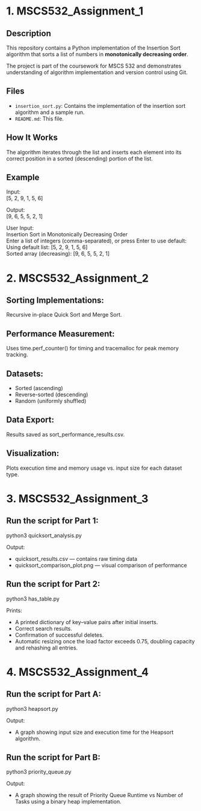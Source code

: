 # 1. MSCS532_Assignment_1

## Description
This repository contains a Python implementation of the Insertion Sort algorithm that sorts a list of numbers in **monotonically decreasing order**.

The project is part of the coursework for MSCS 532 and demonstrates understanding of algorithm implementation and version control using Git.

## Files
- `insertion_sort.py`: Contains the implementation of the insertion sort algorithm and a sample run.
- `README.md`: This file.

## How It Works
The algorithm iterates through the list and inserts each element into its correct position in a sorted (descending) portion of the list.

## Example

Input:  
[5, 2, 9, 1, 5, 6]

Output:  
[9, 6, 5, 5, 2, 1]
  
User Input:  
Insertion Sort in Monotonically Decreasing Order  
Enter a list of integers (comma-separated), or press Enter to use default:  
Using default list: [5, 2, 9, 1, 5, 6]  
Sorted array (decreasing): [9, 6, 5, 5, 2, 1]  


# 2. MSCS532_Assignment_2

## Sorting Implementations: 
Recursive in-place Quick Sort and Merge Sort.

## Performance Measurement: 
Uses time.perf_counter() for timing and tracemalloc for peak memory tracking.

## Datasets:

- Sorted (ascending)
- Reverse-sorted (descending)
- Random (uniformly shuffled)

## Data Export: 
Results saved as sort_performance_results.csv.

## Visualization: 
Plots execution time and memory usage vs. input size for each dataset type.

# 3. MSCS532_Assignment_3

## Run the script for Part 1: 
python3 quicksort_analysis.py

Output:
- quicksort_results.csv — contains raw timing data
- quicksort_comparison_plot.png — visual comparison of performance

## Run the script for Part 2: 
python3 has_table.py

Prints:
- A printed dictionary of key–value pairs after initial inserts.
- Correct search results.
- Confirmation of successful deletes.
- Automatic resizing once the load factor exceeds 0.75, doubling capacity and rehashing all entries.

# 4. MSCS532_Assignment_4

## Run the script for Part A: 
python3 heapsort.py

Output:
- A graph showing input size and execution time for the Heapsort algorithm.

## Run the script for Part B: 
python3 priority_queue.py

Output:
- A graph showing the result of Priority Queue Runtime vs Number of Tasks using a binary heap implementation.